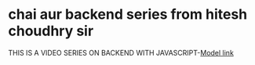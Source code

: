# chai aur backend series from hitesh choudhry sir

THIS IS A VIDEO SERIES ON BACKEND WITH JAVASCRIPT-[Model link](https://app.eraser.io/workspace/YtPqZ1VogxGy1jzIDkzj)